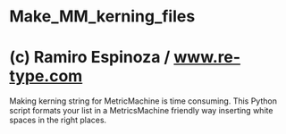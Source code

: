# Make_MM_kerning_files
# (c) Ramiro Espinoza / www.re-type.com

Making kerning string for MetricMachine is time consuming. This Python script formats your list in a MetricsMachine friendly way inserting white spaces in the right places.
